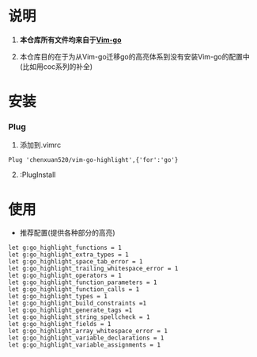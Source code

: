 # 说明

1. **本仓库所有文件均来自于[Vim-go](https://github.com/fatih/vim-go)**

2. 本仓库目的在于为从Vim-go迁移go的高亮体系到没有安装Vim-go的配置中(比如用coc系列的补全)

# 安装

### Plug

1. 添加到.vimrc

```vim
Plug 'chenxuan520/vim-go-highlight',{'for':'go'}
```

2. :PlugInstall

# 使用

- 推荐配置(提供各种部分的高亮)

```vim
let g:go_highlight_functions = 1
let g:go_highlight_extra_types = 1
let g:go_highlight_space_tab_error = 1
let g:go_highlight_trailing_whitespace_error = 1
let g:go_highlight_operators = 1
let g:go_highlight_function_parameters = 1
let g:go_highlight_function_calls = 1
let g:go_highlight_types = 1
let g:go_highlight_build_constraints =1
let g:go_highlight_generate_tags =1
let g:go_highlight_string_spellcheck = 1
let g:go_highlight_fields = 1
let g:go_highlight_array_whitespace_error = 1
let g:go_highlight_variable_declarations = 1
let g:go_highlight_variable_assignments = 1
```




